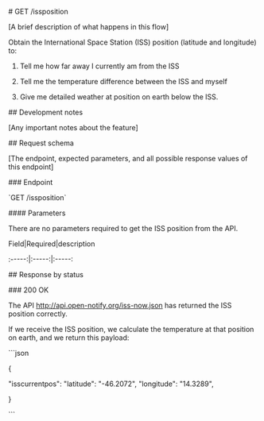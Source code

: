 \# GET /issposition

[A brief description of what happens in this flow]

Obtain the International Space Station (ISS) position (latitude and longitude)
to:

1.  Tell me how far away I currently am from the ISS

2.  Tell me the temperature difference between the ISS and myself

3.  Give me detailed weather at position on earth below the ISS.

\#\# Development notes

[Any important notes about the feature]

\#\# Request schema

[The endpoint, expected parameters, and all possible response values of this
endpoint]

\#\#\# Endpoint

\`GET /issposition\`

\#\#\#\# Parameters

There are no parameters required to get the ISS position from the API.

Field\|Required\|description

:-----:\|:-----:\|:-----:

\#\# Response by status

\#\#\# 200 OK

The API http://api.open-notify.org/iss-now.json has returned the ISS position
correctly.

If we receive the ISS position, we calculate the temperature at that position on
earth, and we return this payload:

\`\`\`json

{

"isscurrentpos": "latitude": "-46.2072", "longitude": "14.3289",

}

\`\`\`
